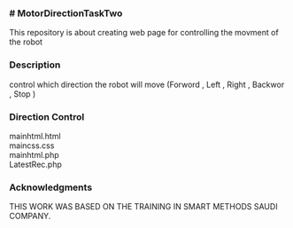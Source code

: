 <h3># MotorDirectionTaskTwo</h3>
This repository is about creating web page for controlling the movment of the robot 

<h3>Description</h3>
control which direction the robot will move (Forword , Left , Right , Backwor , Stop )

<h3>Direction Control</h3>
mainhtml.html<br>
maincss.css<br>
mainhtml.php<br>
LatestRec.php<br>

<h3>Acknowledgments</h3>
THIS WORK WAS BASED ON THE TRAINING IN SMART METHODS SAUDI COMPANY.
